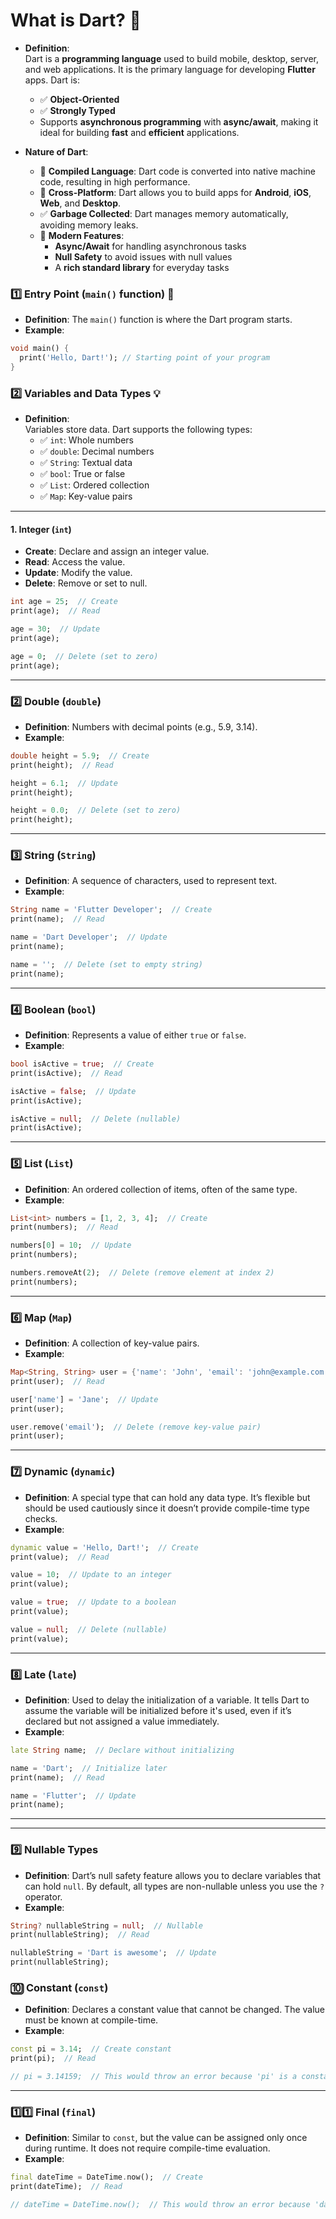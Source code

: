 # What is Dart? 🚀

- **Definition**:  
  Dart is a **programming language** used to build mobile, desktop, server, and web applications. It is the primary language for developing **Flutter** apps. Dart is:
  - ✅ **Object-Oriented**
  - ✅ **Strongly Typed**
  - Supports **asynchronous programming** with **async/await**, making it ideal for building **fast** and **efficient** applications.

- **Nature of Dart**:  
  - 🎯 **Compiled Language**: Dart code is converted into native machine code, resulting in high performance.  
  - 🎯 **Cross-Platform**: Dart allows you to build apps for **Android**, **iOS**, **Web**, and **Desktop**.  
  - ✅ **Garbage Collected**: Dart manages memory automatically, avoiding memory leaks.
  - 🚀 **Modern Features**:
    - **Async/Await** for handling asynchronous tasks
    - **Null Safety** to avoid issues with null values
    - A **rich standard library** for everyday tasks


### 1️⃣ Entry Point (`main()` function) 🏁
- **Definition**: The `main()` function is where the Dart program starts.
- **Example**:

```dart
void main() {
  print('Hello, Dart!'); // Starting point of your program
}

```

### 2️⃣ Variables and Data Types 💡

- **Definition**:  
  Variables store data. Dart supports the following types:
  - ✅ `int`: Whole numbers 
  - ✅ `double`: Decimal numbers 
  - ✅ `String`: Textual data 
  - ✅ `bool`: True or false 
  - ✅ `List`: Ordered collection 
  - ✅ `Map`: Key-value pairs 

---

#### 1. **Integer (`int`)**

- **Create**: Declare and assign an integer value.
- **Read**: Access the value.
- **Update**: Modify the value.
- **Delete**: Remove or set to null.

```dart
int age = 25;  // Create
print(age);  // Read

age = 30;  // Update
print(age);

age = 0;  // Delete (set to zero)
print(age);
```

---

### 2️⃣ **Double (`double`)**

- **Definition**: Numbers with decimal points (e.g., 5.9, 3.14).
- **Example**:

```dart
double height = 5.9;  // Create
print(height);  // Read

height = 6.1;  // Update
print(height);

height = 0.0;  // Delete (set to zero)
print(height);

```

---

### 3️⃣ **String (`String`)**

- **Definition**: A sequence of characters, used to represent text.
- **Example**:

```dart
String name = 'Flutter Developer';  // Create
print(name);  // Read

name = 'Dart Developer';  // Update
print(name);

name = '';  // Delete (set to empty string)
print(name);

```

---

### 4️⃣ **Boolean (`bool`)**

- **Definition**: Represents a value of either `true` or `false`.
- **Example**:

```dart
bool isActive = true;  // Create
print(isActive);  // Read

isActive = false;  // Update
print(isActive);

isActive = null;  // Delete (nullable)
print(isActive);
```


---

### 5️⃣ **List (`List`)**

- **Definition**: An ordered collection of items, often of the same type.
- **Example**:

```dart
List<int> numbers = [1, 2, 3, 4];  // Create
print(numbers);  // Read

numbers[0] = 10;  // Update
print(numbers);

numbers.removeAt(2);  // Delete (remove element at index 2)
print(numbers);
```


---

### 6️⃣ **Map (`Map`)**

- **Definition**: A collection of key-value pairs.
- **Example**:

```dart
Map<String, String> user = {'name': 'John', 'email': 'john@example.com'};  // Create
print(user);  // Read

user['name'] = 'Jane';  // Update
print(user);

user.remove('email');  // Delete (remove key-value pair)
print(user);

```

---

### 7️⃣ **Dynamic (`dynamic`)**

- **Definition**: A special type that can hold any data type. It’s flexible but should be used cautiously since it doesn’t provide compile-time type checks.
- **Example**:

```dart
dynamic value = 'Hello, Dart!';  // Create
print(value);  // Read

value = 10;  // Update to an integer
print(value);

value = true;  // Update to a boolean
print(value);

value = null;  // Delete (nullable)
print(value);

```


---

### 8️⃣ **Late (`late`)**

- **Definition**: Used to delay the initialization of a variable. It tells Dart to assume the variable will be initialized before it's used, even if it’s declared but not assigned a value immediately.
- **Example**:

```dart
late String name;  // Declare without initializing

name = 'Dart';  // Initialize later
print(name);  // Read

name = 'Flutter';  // Update
print(name);
```

---

---

### 9️⃣ **Nullable Types**

- **Definition**: Dart’s null safety feature allows you to declare variables that can hold `null`. By default, all types are non-nullable unless you use the `?` operator.
- **Example**:

```dart
String? nullableString = null;  // Nullable
print(nullableString);  // Read

nullableString = 'Dart is awesome';  // Update
print(nullableString);

```
### 🔟 **Constant (`const`)**

- **Definition**: Declares a constant value that cannot be changed. The value must be known at compile-time.
- **Example**:

```dart
const pi = 3.14;  // Create constant
print(pi);  // Read

// pi = 3.14159;  // This would throw an error because 'pi' is a constant.

```
---

### 1️⃣1️⃣ **Final (`final`)**

- **Definition**: Similar to `const`, but the value can be assigned only once during runtime. It does not require compile-time evaluation.
- **Example**:

```dart
final dateTime = DateTime.now();  // Create
print(dateTime);  // Read

// dateTime = DateTime.now();  // This would throw an error because 'dateTime' is final.
```

